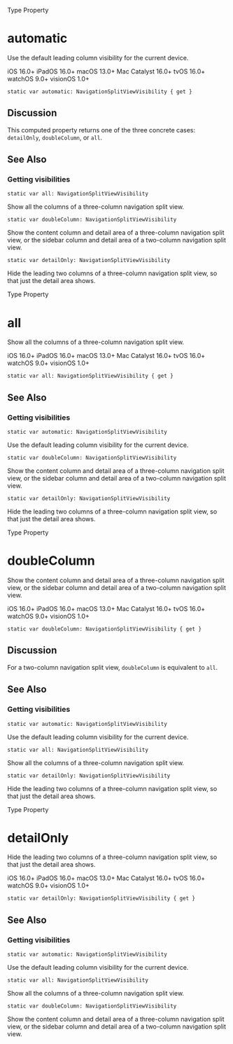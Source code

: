Type Property

# automatic

Use the default leading column visibility for the current device.

iOS 16.0+  iPadOS 16.0+  macOS 13.0+  Mac Catalyst 16.0+  tvOS 16.0+  watchOS
9.0+  visionOS 1.0+

    
    
    static var automatic: NavigationSplitViewVisibility { get }

## Discussion

This computed property returns one of the three concrete cases: `detailOnly`,
`doubleColumn`, or `all`.

## See Also

### Getting visibilities

`static var all: NavigationSplitViewVisibility`

Show all the columns of a three-column navigation split view.

`static var doubleColumn: NavigationSplitViewVisibility`

Show the content column and detail area of a three-column navigation split
view, or the sidebar column and detail area of a two-column navigation split
view.

`static var detailOnly: NavigationSplitViewVisibility`

Hide the leading two columns of a three-column navigation split view, so that
just the detail area shows.

Type Property

# all

Show all the columns of a three-column navigation split view.

iOS 16.0+  iPadOS 16.0+  macOS 13.0+  Mac Catalyst 16.0+  tvOS 16.0+  watchOS
9.0+  visionOS 1.0+

    
    
    static var all: NavigationSplitViewVisibility { get }

## See Also

### Getting visibilities

`static var automatic: NavigationSplitViewVisibility`

Use the default leading column visibility for the current device.

`static var doubleColumn: NavigationSplitViewVisibility`

Show the content column and detail area of a three-column navigation split
view, or the sidebar column and detail area of a two-column navigation split
view.

`static var detailOnly: NavigationSplitViewVisibility`

Hide the leading two columns of a three-column navigation split view, so that
just the detail area shows.

Type Property

# doubleColumn

Show the content column and detail area of a three-column navigation split
view, or the sidebar column and detail area of a two-column navigation split
view.

iOS 16.0+  iPadOS 16.0+  macOS 13.0+  Mac Catalyst 16.0+  tvOS 16.0+  watchOS
9.0+  visionOS 1.0+

    
    
    static var doubleColumn: NavigationSplitViewVisibility { get }

## Discussion

For a two-column navigation split view, `doubleColumn` is equivalent to `all`.

## See Also

### Getting visibilities

`static var automatic: NavigationSplitViewVisibility`

Use the default leading column visibility for the current device.

`static var all: NavigationSplitViewVisibility`

Show all the columns of a three-column navigation split view.

`static var detailOnly: NavigationSplitViewVisibility`

Hide the leading two columns of a three-column navigation split view, so that
just the detail area shows.

Type Property

# detailOnly

Hide the leading two columns of a three-column navigation split view, so that
just the detail area shows.

iOS 16.0+  iPadOS 16.0+  macOS 13.0+  Mac Catalyst 16.0+  tvOS 16.0+  watchOS
9.0+  visionOS 1.0+

    
    
    static var detailOnly: NavigationSplitViewVisibility { get }

## See Also

### Getting visibilities

`static var automatic: NavigationSplitViewVisibility`

Use the default leading column visibility for the current device.

`static var all: NavigationSplitViewVisibility`

Show all the columns of a three-column navigation split view.

`static var doubleColumn: NavigationSplitViewVisibility`

Show the content column and detail area of a three-column navigation split
view, or the sidebar column and detail area of a two-column navigation split
view.

